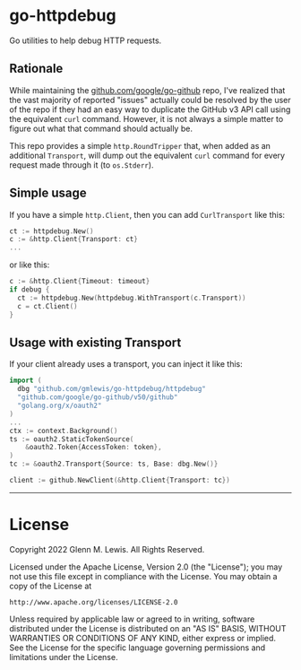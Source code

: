 # go-httpdebug

Go utilities to help debug HTTP requests.

## Rationale

While maintaining the [github.com/google/go-github](https://github.com/google/go-github)
repo, I've realized that the vast majority of reported "issues" actually could be
resolved by the user of the repo if they had an easy way to duplicate the
GitHub v3 API call using the equivalent `curl` command. However, it is not always
a simple matter to figure out what that command should actually be.

This repo provides a simple `http.RoundTripper` that, when added as an additional
`Transport`, will dump out the equivalent `curl` command for every request made
through it (to `os.Stderr`).

## Simple usage

If you have a simple `http.Client`, then you can add `CurlTransport` like this:

```go
ct := httpdebug.New()
c := &http.Client{Transport: ct}
...
```

or like this:

```go
c := &http.Client{Timeout: timeout}
if debug {
  ct := httpdebug.New(httpdebug.WithTransport(c.Transport))
  c = ct.Client()
}
```

## Usage with existing Transport

If your client already uses a transport, you can inject it like this:

```go
import (
  dbg "github.com/gmlewis/go-httpdebug/httpdebug"
  "github.com/google/go-github/v50/github"
  "golang.org/x/oauth2"
)
...
ctx := context.Background()
ts := oauth2.StaticTokenSource(
	&oauth2.Token{AccessToken: token},
)
tc := &oauth2.Transport{Source: ts, Base: dbg.New()}

client := github.NewClient(&http.Client{Transport: tc})
```

----------------------------------------------------------------------

# License

Copyright 2022 Glenn M. Lewis. All Rights Reserved.

Licensed under the Apache License, Version 2.0 (the "License");
you may not use this file except in compliance with the License.
You may obtain a copy of the License at

    http://www.apache.org/licenses/LICENSE-2.0

Unless required by applicable law or agreed to in writing, software
distributed under the License is distributed on an "AS IS" BASIS,
WITHOUT WARRANTIES OR CONDITIONS OF ANY KIND, either express or implied.
See the License for the specific language governing permissions and
limitations under the License.
